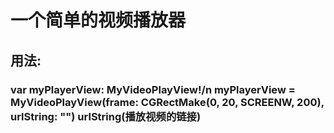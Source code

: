 # 一个简单的视频播放器
## 用法:
### var myPlayerView: MyVideoPlayView!/n myPlayerView = MyVideoPlayView(frame: CGRectMake(0, 20, SCREENW, 200), urlString: "")    urlString(播放视频的链接)
